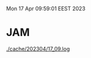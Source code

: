 Mon 17 Apr 09:59:01 EEST 2023
# JAM
<a href='./cache/202304/17_09.log'>./cache/202304/17_09.log</a>
